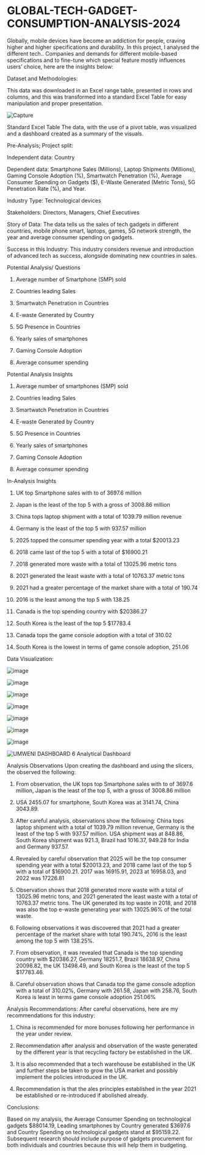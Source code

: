 # GLOBAL-TECH-GADGET-CONSUMPTION-ANALYSIS-2024
Globally, mobile devices have become an addiction for people, craving higher and higher specifications and durability. In this project, I analysed the different tech.. Companies and demands for different mobile-based specifications and to fine-tune which special feature mostly influences users’ choice, here are the insights below:

Dataset and Methodologies:

This data was downloaded in an Excel range table, presented in rows and columns, and this was transformed into a standard Excel Table for easy manipulation and proper presentation.

![Capture](https://github.com/user-attachments/assets/a64286a4-4b26-4504-852e-a7f01819001c)


Standard Excel Table
The data, with the use of a pivot table, was visualized and a dashboard created as a summary of the visuals.

Pre-Analysis; Project split:

Independent data: Country

Dependent data: Smartphone Sales (Millions), Laptop Shipments (Millions), Gaming Console Adoption (%), Smartwatch Penetration (%), Average Consumer Spending on Gadgets ($), E-Waste Generated (Metric Tons), 5G Penetration Rate (%), and Year.

Industry Type: Technological devices

Stakeholders: Directors, Managers, Chief Executives

Story of Data: The data tells us the sales of tech gadgets in different countries, mobile phone smart, laptops, games, 5G network strength, the year and average consumer spending on gadgets.

Success in this Industry: This industry considers revenue and introduction of advanced tech as success, alongside dominating new countries in sales.

Potential Analysis/ Questions

1. Average number of Smartphone (SMP) sold

2. Countries leading Sales

3. Smartwatch Penetration in Countries

4. E-waste Generated by Country

5. 5G Presence in Countries

6. Yearly sales of smartphones

7. Gaming Console Adoption

8. Average consumer spending

Potential Analysis Insights

1. Average number of smartphones (SMP) sold

2. Countries leading Sales

3. Smartwatch Penetration in Countries

4. E-waste Generated by Country

5. 5G Presence in Countries

6. Yearly sales of smartphones

7. Gaming Console Adoption

8. Average consumer spending

In-Analysis Insights

1. UK top Smartphone sales with to of 3697.6 million

2. Japan is the least of the top 5 with a gross of 3008.86 million

3. China tops laptop shipment with a total of 1039.79 million revenue

4. Germany is the least of the top 5 with 937.57 million

5. 2025 topped the consumer spending year with a total $20013.23

6. 2018 came last of the top 5 with a total of $16900.21

7. 2018 generated more waste with a total of 13025.96 metric tons

8. 2021 generated the least waste with a total of 10763.37 metric tons

9. 2021 had a greater percentage of the market share with a total of 190.74

10. 2016 is the least among the top 5 with 138.25

11. Canada is the top spending country with $20386.27

12. South Korea is the least of the top 5 $17783.4

13. Canada tops the game console adoption with a total of 310.02

14. South Korea is the lowest in terms of game console adoption, 251.06

Data Visualization:

![image](https://github.com/user-attachments/assets/82bf3714-f7fd-434f-a0ab-4ba97ec80a43)

![image](https://github.com/user-attachments/assets/eb237db7-2337-416e-a91b-8ca0be68c142)


![image](https://github.com/user-attachments/assets/c9046a47-fe33-4aed-86c3-e4c5d1124611)



![image](https://github.com/user-attachments/assets/69f82b44-3afb-4be4-a649-834db6fa7a49)


![image](https://github.com/user-attachments/assets/f1c3920a-e64a-4c04-94de-973f4f00d57b)



![image](https://github.com/user-attachments/assets/770f043b-dfc3-4b21-9c74-43c378d00e0c)



![image](https://github.com/user-attachments/assets/a4eb6374-1fd6-48be-b788-6722759a138a)



![UMWENI DASHBOARD 6](https://github.com/user-attachments/assets/4ee06cc0-c003-408f-a315-4f17d569b046)
Analytical Dashboard

Analysis Observations
Upon creating the dashboard and using the slicers, the observed the following:

1. From observation, the UK tops top Smartphone sales with to of 3697.6 million, Japan is the least of the top 5, with a gross of 3008.86 million

2. USA 2455.07 for smartphone, South Korea was at 3141.74, China 3043.89.

3. After careful analysis, observations show the following: China tops laptop shipment with a total of 1039.79 million revenue, Germany is the least of the top 5 with 937.57 million. USA shipment was at 848.86, South Korea shipment was 921.3, Brazil had 1016.37, 949.28 for India and Germany 937.57.

4. Revealed by careful observation that 2025 will be the top consumer spending year with a total $20013.23, and 2018 came last of the top 5 with a total of $16900.21. 2017 was 16915.91, 2023 at 16958.03, and 2022 was 17226.81

5. Observation shows that 2018 generated more waste with a total of 13025.96 metric tons, and 2021 generated the least waste with a total of 10763.37 metric tons. The UK generated its top waste in 2018, and 2018 was also the top e-waste generating year with 13025.96% of the total waste.

6. Following observations it was discovered that 2021 had a greater percentage of the market share with total 190.74%, 2016 is the least among the top 5 with 138.25%.

7. From observation, it was revealed that Canada is the top spending country with $20386.27, Germany 18251.7, Brazil 18638.97, China 20098.82, the UK 13498.49, and South Korea is the least of the top 5 $17783.46.

8. Careful observation shows that Canada top the game console adoption with a total of 310.02%, Germany with 261.58, Japan with 258.76, South Korea is least in terms game console adoption 251.06%

Analysis Recommendations:
After careful observations, here are my recommendations for this industry:

1. China is recommended for more bonuses following her performance in the year under review.

2. Recommendation after analysis and observation of the waste generated by the different year is that recycling factory be established in the UK.

4. It is also recommended that a tech warehouse be established in the UK and further steps be taken to grow the USA market and possibly implement the policies introduced in the UK.

5. Recommendation is that the ales principles established in the year 2021 be established or re-introduced if abolished already.

Conclusions:

Based on my analysis, the Average Consumer Spending on technological gadgets $88014.19, Leading smartphones by Country generated $3697.6 and Country Spending on technological gadgets stand at $95159.22. Subsequent research should include purpose of gadgets procurement for both individuals and countries because this will help them in budgeting.
